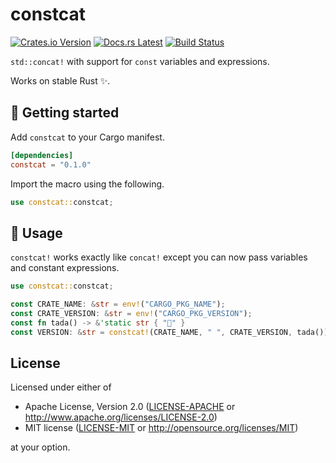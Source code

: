 # constcat

[![Crates.io Version](https://img.shields.io/crates/v/constcat.svg)](https://crates.io/crates/constcat)
[![Docs.rs Latest](https://img.shields.io/badge/docs.rs-latest-blue.svg)](https://docs.rs/constcat)
[![Build Status](https://img.shields.io/github/workflow/status/rossmacarthur/constcat/build/trunk)](https://github.com/rossmacarthur/constcat/actions?query=workflow%3Abuild)

`std::concat!` with support for `const` variables and expressions.

Works on stable Rust ✨.

## 🚀 Getting started

Add `constcat` to your Cargo manifest.

```toml
[dependencies]
constcat = "0.1.0"
```

Import the macro using the following.

```rust
use constcat::constcat;
```

## 🤸 Usage

`constcat!` works exactly like `concat!` except you can now pass variables and
constant expressions.

```rust
use constcat::constcat;

const CRATE_NAME: &str = env!("CARGO_PKG_NAME");
const CRATE_VERSION: &str = env!("CARGO_PKG_VERSION");
const fn tada() -> &'static str { "🎉" }
const VERSION: &str = constcat!(CRATE_NAME, " ", CRATE_VERSION, tada());
```

## License

Licensed under either of

- Apache License, Version 2.0 ([LICENSE-APACHE](LICENSE-APACHE) or
  http://www.apache.org/licenses/LICENSE-2.0)
- MIT license ([LICENSE-MIT](LICENSE-MIT) or http://opensource.org/licenses/MIT)

at your option.
